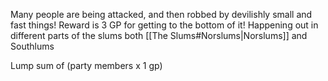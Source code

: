 Many people are being attacked, and then robbed by devilishly small and fast things! Reward is 3 GP for getting to the bottom of it! Happening out in different parts of the slums both [[The Slums#Norslums|Norslums]] and Southlums

Lump sum of (party members x 1 gp)
